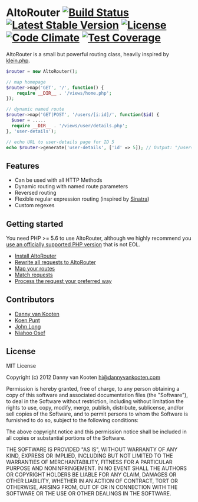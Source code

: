 # AltoRouter [![Build Status](https://api.travis-ci.org/dannyvankooten/AltoRouter.png)](http://travis-ci.org/dannyvankooten/AltoRouter) [![Latest Stable Version](https://poser.pugx.org/altorouter/altorouter/v/stable.svg)](https://packagist.org/packages/altorouter/altorouter) [![License](https://poser.pugx.org/altorouter/altorouter/license.svg)](https://packagist.org/packages/altorouter/altorouter) [![Code Climate](https://codeclimate.com/github/dannyvankooten/AltoRouter/badges/gpa.svg)](https://codeclimate.com/github/dannyvankooten/AltoRouter) [![Test Coverage](https://codeclimate.com/github/dannyvankooten/AltoRouter/badges/coverage.svg)](https://codeclimate.com/github/dannyvankooten/AltoRouter)
AltoRouter is a small but powerful routing class, heavily inspired by [klein.php](https://github.com/chriso/klein.php/).

```php
$router = new AltoRouter();

// map homepage
$router->map('GET', '/', function() {
    require __DIR__ . '/views/home.php';
});

// dynamic named route
$router->map('GET|POST', '/users/[i:id]/', function($id) {
  $user = .....
  require __DIR__ . '/views/user/details.php';
}, 'user-details');

// echo URL to user-details page for ID 5
echo $router->generate('user-details', ['id' => 5]); // Output: "/users/5"
```

## Features

* Can be used with all HTTP Methods
* Dynamic routing with named route parameters
* Reversed routing
* Flexible regular expression routing (inspired by [Sinatra](http://www.sinatrarb.com/))
* Custom regexes

## Getting started

You need PHP >= 5.6 to use AltoRouter, although we highly recommend you [use an officially supported PHP version](https://secure.php.net/supported-versions.php) that is not EOL.

- [Install AltoRouter](http://altorouter.com/usage/install.html)
- [Rewrite all requests to AltoRouter](http://altorouter.com/usage/rewrite-requests.html)
- [Map your routes](http://altorouter.com/usage/mapping-routes.html)
- [Match requests](http://altorouter.com/usage/matching-requests.html)
- [Process the request your preferred way](http://altorouter.com/usage/processing-requests.html)

## Contributors
- [Danny van Kooten](https://github.com/dannyvankooten)
- [Koen Punt](https://github.com/koenpunt)
- [John Long](https://github.com/adduc)
- [Niahoo Osef](https://github.com/niahoo)

## License

MIT License

Copyright (c) 2012 Danny van Kooten <hi@dannyvankooten.com>

Permission is hereby granted, free of charge, to any person obtaining a copy of this software and associated documentation files (the "Software"), to deal in the Software without restriction, including without limitation the rights to use, copy, modify, merge, publish, distribute, sublicense, and/or sell copies of the Software, and to permit persons to whom the Software is furnished to do so, subject to the following conditions:

The above copyright notice and this permission notice shall be included in all copies or substantial portions of the Software.

THE SOFTWARE IS PROVIDED "AS IS", WITHOUT WARRANTY OF ANY KIND, EXPRESS OR IMPLIED, INCLUDING BUT NOT LIMITED TO THE WARRANTIES OF MERCHANTABILITY, FITNESS FOR A PARTICULAR PURPOSE AND NONINFRINGEMENT. IN NO EVENT SHALL THE AUTHORS OR COPYRIGHT HOLDERS BE LIABLE FOR ANY CLAIM, DAMAGES OR OTHER LIABILITY, WHETHER IN AN ACTION OF CONTRACT, TORT OR OTHERWISE, ARISING FROM, OUT OF OR IN CONNECTION WITH THE SOFTWARE OR THE USE OR OTHER DEALINGS IN THE SOFTWARE.
